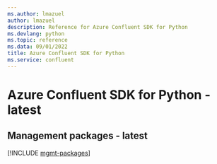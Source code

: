 ```yaml
---
ms.author: lmazuel
author: lmazuel
description: Reference for Azure Confluent SDK for Python
ms.devlang: python
ms.topic: reference
ms.data: 09/01/2022
title: Azure Confluent SDK for Python
ms.service: confluent
---
```

# Azure Confluent SDK for Python - latest

## Management packages - latest
[!INCLUDE [mgmt-packages](confluent-mgmt-index.md)]